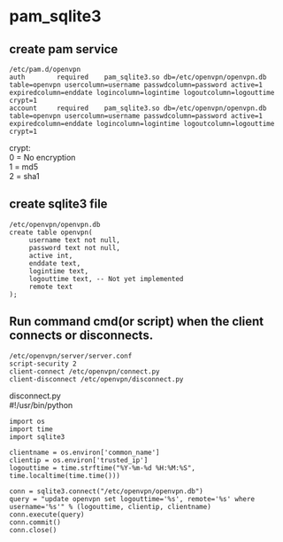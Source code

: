 # pam_sqlite3


## create pam service 
    /etc/pam.d/openvpn
    auth        required    pam_sqlite3.so db=/etc/openvpn/openvpn.db table=openvpn usercolumn=username passwdcolumn=password active=1 expiredcolumn=enddate logincolumn=logintime logoutcolumn=logouttime crypt=1
    account     required    pam_sqlite3.so db=/etc/openvpn/openvpn.db table=openvpn usercolumn=username passwdcolumn=password active=1 expiredcolumn=enddate logincolumn=logintime logoutcolumn=logouttime crypt=1
 crypt: <br />
 0 = No encryption <br />
 1 = md5 <br />
 2 = sha1 <br />

## create sqlite3 file
    /etc/openvpn/openvpn.db
    create table openvpn(
         username text not null, 
         password text not null, 
         active int, 
         enddate text, 
         logintime text,
         logouttime text, -- Not yet implemented
         remote text
    );

## Run command cmd(or script) when the client connects or disconnects.
    /etc/openvpn/server/server.conf
    script-security 2
    client-connect /etc/openvpn/connect.py
    client-disconnect /etc/openvpn/disconnect.py

disconnect.py <br />
    \#\!/usr/bin/python

    import os
    import time
    import sqlite3
   
    clientname = os.environ['common_name']
    clientip = os.environ['trusted_ip']
    logouttime = time.strftime("%Y-%m-%d %H:%M:%S", time.localtime(time.time()))
   
    conn = sqlite3.connect("/etc/openvpn/openvpn.db")
    query = "update openvpn set logouttime='%s', remote='%s' where username='%s'" % (logouttime, clientip, clientname)
    conn.execute(query)
    conn.commit()
    conn.close()
